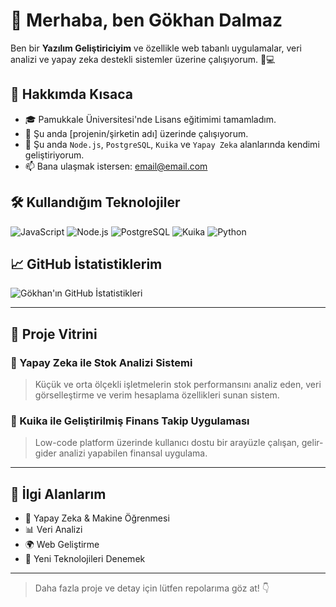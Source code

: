 # 👋 Merhaba, ben Gökhan Dalmaz

Ben bir **Yazılım Geliştiriciyim** ve özellikle web tabanlı uygulamalar, veri analizi ve yapay zeka destekli sistemler üzerine çalışıyorum. 🧠💻

## 🚀 Hakkımda Kısaca

- 🎓 Pamukkale Üniversitesi'nde Lisans eğitimimi tamamladım.
- 💼 Şu anda [projenin/şirketin adı] üzerinde çalışıyorum.
- 🌱 Şu anda `Node.js`, `PostgreSQL`, `Kuika` ve `Yapay Zeka` alanlarında kendimi geliştiriyorum.
- 📫 Bana ulaşmak istersen: [email@email.com](mailto:email@email.com)

## 🛠️ Kullandığım Teknolojiler

![JavaScript](https://img.shields.io/badge/-JavaScript-black?style=flat-square&logo=javascript)
![Node.js](https://img.shields.io/badge/-Node.js-black?style=flat-square&logo=node.js)
![PostgreSQL](https://img.shields.io/badge/-PostgreSQL-black?style=flat-square&logo=postgresql)
![Kuika](https://img.shields.io/badge/-Kuika-blue?style=flat-square)
![Python](https://img.shields.io/badge/-Python-black?style=flat-square&logo=python)

## 📈 GitHub İstatistiklerim

![Gökhan'ın GitHub İstatistikleri](https://github-readme-stats.vercel.app/api?username=githubkullaniciadın&show_icons=true&theme=github_dark)

---

## 📂 Proje Vitrini

### 📌 Yapay Zeka ile Stok Analizi Sistemi
> Küçük ve orta ölçekli işletmelerin stok performansını analiz eden, veri görselleştirme ve verim hesaplama özellikleri sunan sistem.

### 📌 Kuika ile Geliştirilmiş Finans Takip Uygulaması
> Low-code platform üzerinde kullanıcı dostu bir arayüzle çalışan, gelir-gider analizi yapabilen finansal uygulama.

---

## 💬 İlgi Alanlarım

- 🧠 Yapay Zeka & Makine Öğrenmesi
- 📊 Veri Analizi
- 🌍 Web Geliştirme
- 🧪 Yeni Teknolojileri Denemek

---

> Daha fazla proje ve detay için lütfen repolarıma göz at! 👇
